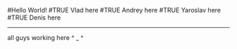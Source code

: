 #Hello World\!
#TRUE Vlad here
#TRUE Andrey here
#TRUE Yaroslav here
#TRUE Denis here
___________________________
all guys working here ^ _ ^
